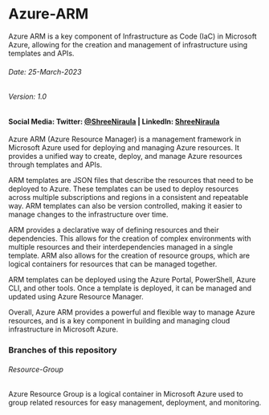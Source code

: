 # Azure-ARM
Azure ARM is a key component of Infrastructure as Code (IaC) in Microsoft Azure, allowing for the creation and management of infrastructure using templates and APIs.
###### Date: 25-March-2023 <br>
###### Version: 1.0 </br>
#### Social Media: Twitter: [@ShreeNiraula](https://twitter.com/ShreeNiraula) | LinkedIn: [ShreeNiraula](https://www.linkedin.com/in/shreeniraula/)

Azure ARM (Azure Resource Manager) is a management framework in Microsoft Azure used for deploying and managing Azure resources. It provides a unified way to create, deploy, and manage Azure resources through templates and APIs.

ARM templates are JSON files that describe the resources that need to be deployed to Azure. These templates can be used to deploy resources across multiple subscriptions and regions in a consistent and repeatable way. ARM templates can also be version controlled, making it easier to manage changes to the infrastructure over time.

ARM provides a declarative way of defining resources and their dependencies. This allows for the creation of complex environments with multiple resources and their interdependencies managed in a single template. ARM also allows for the creation of resource groups, which are logical containers for resources that can be managed together.

ARM templates can be deployed using the Azure Portal, PowerShell, Azure CLI, and other tools. Once a template is deployed, it can be managed and updated using Azure Resource Manager.

Overall, Azure ARM provides a powerful and flexible way to manage Azure resources, and is a key component in building and managing cloud infrastructure in Microsoft Azure.

### Branches of this repository
###### Resource-Group
Azure Resource Group is a logical container in Microsoft Azure used to group related resources for easy management, deployment, and monitoring.
